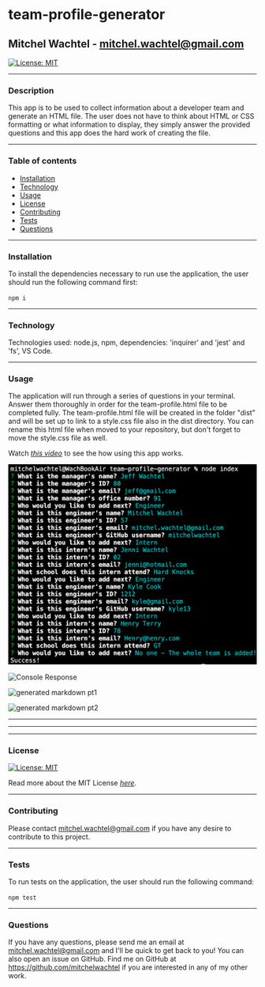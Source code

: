 # team-profile-generator
## Mitchel Wachtel - mitchel.wachtel@gmail.com

[![License: MIT](https://img.shields.io/badge/License-MIT-yellow.svg)](https://opensource.org/licenses/MIT)

---
### Description
This app is to be used to collect information about a developer team and generate an HTML file. The user does not have to think about HTML or CSS formatting or what information to display, they simply answer the provided questions and this app does the hard work of creating the file.

---
### Table of contents
* [Installation](#installation)
* [Technology](#technology)
* [Usage](#usage)
* [License](#license)
* [Contributing](#contributing)
* [Tests](#tests)
* [Questions](#questions)
---

### Installation
To install the dependencies necessary to run use the application, the user should run the following command first:

`npm i`

---

### Technology

Technologies used: node.js, npm, dependencies: 'inquirer' and 'jest' and 'fs', VS Code.

---
### Usage
The application will run through a series of questions in your terminal. Answer them thoroughly in order for the team-profile.html file to be completed fully. The team-profile.html file will be created in the folder "dist" and will be set up to link to a style.css file also in the dist directory. You can rename this html file when moved to your repository, but don't forget to move the style.css file as well.

Watch *[this video](https://youtu.be/azwPOmFgYhM)* to see the how using this app works.

![Input examples](./assets/images/inputs.png)

![Console Response](./assets/images/console-response.png)

![generated markdown pt1](./assets/images/md1.png)

![generated markdown pt2](./assets/images/md2.png)

---
---
---
### License

[![License: MIT](https://img.shields.io/badge/License-MIT-yellow.svg)](https://opensource.org/licenses/MIT)

Read more about the MIT License *[here](https://opensource.org/licenses/MIT)*.

---
### Contributing
Please contact mitchel.wachtel@gmail.com if you have any desire to contribute to this project.

---
### Tests
To run tests on the application, the user should run the following command:

`npm test`

---
### Questions
If you have any questions, please send me an email at mitchel.wachtel@gmail.com and I'll be quick to get back to you! You can also open an issue on GitHub. Find me on GitHub at https://github.com/mitchelwachtel if you are interested in any of my other work.



